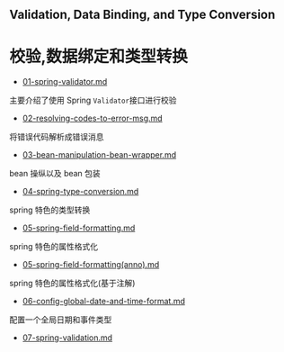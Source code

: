## Validation, Data Binding, and Type Conversion

# 校验,数据绑定和类型转换

-  [01-spring-validator.md](01-spring-validator.md) 

主要介绍了使用 Spring `Validator`接口进行校验 

- [02-resolving-codes-to-error-msg.md](02-resolving-codes-to-error-msg.md) 

将错误代码解析成错误消息

-  [03-bean-manipulation-bean-wrapper.md](03-bean-manipulation-bean-wrapper.md) 

bean 操纵以及 bean 包装

-  [04-spring-type-conversion.md](04-spring-type-conversion.md) 

spring 特色的类型转换

-  [05-spring-field-formatting.md](05-spring-field-formatting.md) 

spring 特色的属性格式化

-  [05-spring-field-formatting(anno).md](05-spring-field-formatting(anno).md) 

spring 特色的属性格式化(基于注解)

-  [06-config-global-date-and-time-format.md](06-config-global-date-and-time-format.md) 

配置一个全局日期和事件类型

- [07-spring-validation.md](07-spring-validation.md) 

